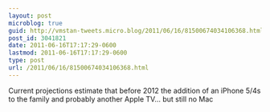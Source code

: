 ```yaml
---
layout: post
microblog: true
guid: http://vmstan-tweets.micro.blog/2011/06/16/81500674034106368.html
post_id: 3041821
date: 2011-06-16T17:17:29-0600
lastmod: 2011-06-16T17:17:29-0600
type: post
url: /2011/06/16/81500674034106368.html
---
```

Current projections estimate that before 2012 the addition of an iPhone 5/4s to the family and probably another Apple TV... but still no Mac
